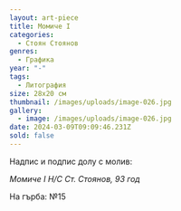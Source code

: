 ```yaml
---
layout: art-piece
title: Момиче I
categories:
  - Стоян Стоянов
genres:
  - Графика
year: "-"
tags:
  - Литография
size: 28х20 см
thumbnail: /images/uploads/image-026.jpg
gallery:
  - image: /images/uploads/image-026.jpg
date: 2024-03-09T09:09:46.231Z
sold: false
---
```

Надпис и подпис долу с молив:

*Момиче I Н/С Ст. Стоянов, 93 год*

На гърба: №15
